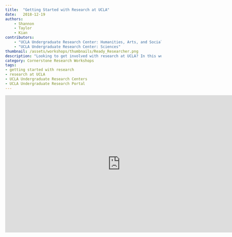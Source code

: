 ```yaml
---
title:  "Getting Started with Research at UCLA"
date:   2018-12-19
authors:
    - Shannon
    - Taylor
    - Kian
contributors:
    - "UCLA Undergraduate Research Center: Humanities, Arts, and Social Sciences"
    - "UCLA Undergraduate Research Center: Sciences"
thumbnail: /assets/workshops/thumbnails/Ready_Researcher.png
description: "Looking to get involved with research at UCLA? In this workshop, you'll meet five UCLA Undergraduate students as they explain their unique research journeys. Anyone can do research, and this workshop connects you with resources and opportunities to help you get started today!"
category: Cornerstone Research Workshops
tags:
- getting started with research
- research at UCLA
- UCLA Undergraduate Research Centers
- UCLA Undergraduate Research Portal
---
```

<iframe src="https://ccle.ucla.edu/mod/hvp/embed.php?id=2242500" width="741" height="442" frameborder="0" allowfullscreen="allowfullscreen"></iframe><script src="https://ccle.ucla.edu/mod/hvp/library/js/h5p-resizer.js" charset="UTF-8"></script>
